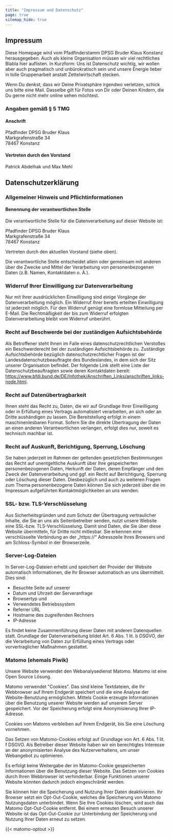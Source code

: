 ```yaml
---
title: "Impressum und Datenschutz"
page: true
sitemap_hide: true
---
```


## Impressum

Diese Homepage wird vom Pfadfinderstamm DPSG Bruder Klaus Konstanz
herausgegeben. Auch als kleine Organisation müssen wir viel rechtliches Blabla
hier auflisten. In Kurzform: Uns ist Datenschutz wichtig, wir wollen aber auch
pragmatisch und unbürokratisch sein und unsere Energie lieber in tolle
Gruppenarbeit anstatt Zettelwirtschaft stecken.

Wenn Du denkst, dass wir Deine Privatsphäre irgendwo verletzen, schick uns bitte
eine Mail. Dasselbe gilt für Fotos von Dir oder Deinen Kindern, die Du gerne
nicht mehr online sehen möchtest.

### Angaben gemäß § 5 TMG

#### Anschrift

Pfadfinder DPSG Bruder Klaus\
Markgrafenstraße 34\
78467 Konstanz

#### Vertreten durch den Vorstand

Patrick Abdelhak und Max Mehl


## Datenschutzerklärung

### Allgemeiner Hinweis und Pflichtinformationen

#### Benennung der verantwortlichen Stelle

Die verantwortliche Stelle für die Datenverarbeitung auf dieser Website ist:

Pfadfinder DPSG Bruder Klaus\
Markgrafenstraße 34\
78467 Konstanz

Vertreten durch den aktuellen Vorstand (siehe oben).

Die verantwortliche Stelle entscheidet allein oder gemeinsam mit anderen über
die Zwecke und Mittel der Verarbeitung von personenbezogenen Daten (z.B. Namen,
Kontaktdaten o. Ä.).

### Widerruf Ihrer Einwilligung zur Datenverarbeitung

Nur mit Ihrer ausdrücklichen Einwilligung sind einige Vorgänge der
Datenverarbeitung möglich. Ein Widerruf Ihrer bereits erteilten Einwilligung ist
jederzeit möglich. Für den Widerruf genügt eine formlose Mitteilung per E-Mail.
Die Rechtmäßigkeit der bis zum Widerruf erfolgten Datenverarbeitung bleibt vom
Widerruf unberührt.

### Recht auf Beschwerde bei der zuständigen Aufsichtsbehörde

Als Betroffener steht Ihnen im Falle eines datenschutzrechtlichen Verstoßes ein
Beschwerderecht bei der zuständigen Aufsichtsbehörde zu. Zuständige
Aufsichtsbehörde bezüglich datenschutzrechtlicher Fragen ist der
Landesdatenschutzbeauftragte des Bundeslandes, in dem sich der Sitz unserer
Organisation befindet. Der folgende Link stellt eine Liste der
Datenschutzbeauftragten sowie deren Kontaktdaten bereit:
https://www.bfdi.bund.de/DE/Infothek/Anschriften_Links/anschriften_links-node.html.

### Recht auf Datenübertragbarkeit

Ihnen steht das Recht zu, Daten, die wir auf Grundlage Ihrer Einwilligung oder
in Erfüllung eines Vertrags automatisiert verarbeiten, an sich oder an Dritte
aushändigen zu lassen. Die Bereitstellung erfolgt in einem maschinenlesbaren
Format. Sofern Sie die direkte Übertragung der Daten an einen anderen
Verantwortlichen verlangen, erfolgt dies nur, soweit es technisch machbar ist.

### Recht auf Auskunft, Berichtigung, Sperrung, Löschung

Sie haben jederzeit im Rahmen der geltenden gesetzlichen Bestimmungen das Recht
auf unentgeltliche Auskunft über Ihre gespeicherten personenbezogenen Daten,
Herkunft der Daten, deren Empfänger und den Zweck der Datenverarbeitung und ggf.
ein Recht auf Berichtigung, Sperrung oder Löschung dieser Daten. Diesbezüglich
und auch zu weiteren Fragen zum Thema personenbezogene Daten können Sie sich
jederzeit über die im Impressum aufgeführten Kontaktmöglichkeiten an uns wenden.

### SSL- bzw. TLS-Verschlüsselung

Aus Sicherheitsgründen und zum Schutz der Übertragung vertraulicher Inhalte, die
Sie an uns als Seitenbetreiber senden, nutzt unsere Website eine SSL-bzw.
TLS-Verschlüsselung. Damit sind Daten, die Sie über diese Website übermitteln,
für Dritte nicht mitlesbar. Sie erkennen eine verschlüsselte Verbindung an der
„https://“ Adresszeile Ihres Browsers und am Schloss-Symbol in der Browserzeile.

### Server-Log-Dateien

In Server-Log-Dateien erhebt und speichert der Provider der Website automatisch
Informationen, die Ihr Browser automatisch an uns übermittelt. Dies sind:

* Besuchte Seite auf unserer
* Datum und Uhrzeit der Serveranfrage
* Browsertyp und
* Verwendetes Betriebssystem
* Referrer URL
* Hostname des zugreifenden Rechners
* IP-Adresse

Es findet keine Zusammenführung dieser Daten mit anderen Datenquellen statt.
Grundlage der Datenverarbeitung bildet Art. 6 Abs. 1 lit. b DSGVO, der die
Verarbeitung von Daten zur Erfüllung eines Vertrags oder vorvertraglicher
Maßnahmen gestattet.

### Matomo (ehemals Piwik)

Unsere Website verwendet den Webanalysedienst Matomo. Matomo ist eine Open
Source Lösung.

Matomo verwendet "Cookies". Das sind kleine Textdateien, die Ihr Webbrowser auf
Ihrem Endgerät speichert und die eine Analyse der Website-Benutzung ermöglichen.
Mittels Cookie erzeugte Informationen über die Benutzung unserer Website werden
auf unserem Server gespeichert. Vor der Speicherung erfolgt eine Anonymisierung
Ihrer IP-Adresse.

Cookies von Matomo verbleiben auf Ihrem Endgerät, bis Sie eine Löschung
vornehmen.

Das Setzen von Matomo-Cookies erfolgt auf Grundlage von Art. 6 Abs. 1 lit. f
DSGVO. Als Betreiber dieser Website haben wir ein berechtigtes Interesse an der
anonymisierten Analyse des Nutzerverhaltens, um unser Webangebot zu optimieren.

Es erfolgt keine Weitergabe der im Matomo-Cookie gespeicherten Informationen
über die Benutzung dieser Website. Das Setzen von Cookies durch Ihren Webbrowser
ist verhinderbar. Einige Funktionen unserer Website könnten dadurch jedoch
eingeschränkt werden.

Sie können hier die Speicherung und Nutzung Ihrer Daten deaktivieren. Ihr
Browser setzt ein Opt-Out-Cookie, welches die Speicherung von Matomo
Nutzungsdaten unterbindet. Wenn Sie Ihre Cookies löschen, wird auch das Matomo
Opt-Out-Cookie entfernt. Bei einem erneuten Besuch unserer Website ist das
Opt-Out-Cookie zur Unterbindung der Speicherung und Nutzung Ihrer Daten erneut
zu setzen.

{{< matomo-optout >}}
